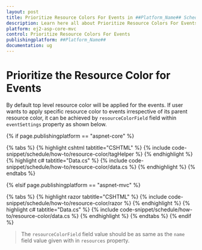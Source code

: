 ```yaml
---
layout: post
title: Prioritize Resource Colors For Events in ##Platform_Name## Schedule Component
description: Learn here all about Prioritize Resource Colors For Events in Syncfusion ##Platform_Name## Schedule component of Syncfusion Essential JS 2 and more.
platform: ej2-asp-core-mvc
control: Prioritize Resource Colors For Events
publishingplatform: ##Platform_Name##
documentation: ug
---
```


# Prioritize the Resource Color for Events

By default top level resource color will be applied for the events. If user wants to apply specific resource color to events irrespective of its parent resource color, it can be achieved by `resourceColorField` field within `eventSettings` property as shown below.

{% if page.publishingplatform == "aspnet-core" %}

{% tabs %}
{% highlight cshtml tabtitle="CSHTML" %}
{% include code-snippet/schedule/how-to/resource-color/tagHelper %}
{% endhighlight %}
{% highlight c# tabtitle="Data.cs" %}
{% include code-snippet/schedule/how-to/resource-color/data.cs %}
{% endhighlight %}
{% endtabs %}

{% elsif page.publishingplatform == "aspnet-mvc" %}

{% tabs %}
{% highlight razor tabtitle="CSHTML" %}
{% include code-snippet/schedule/how-to/resource-color/razor %}
{% endhighlight %}
{% highlight c# tabtitle="Data.cs" %}
{% include code-snippet/schedule/how-to/resource-color/data.cs %}
{% endhighlight %}
{% endtabs %}
{% endif %}



> The `resourceColorField` field value should be as same as the `name` field value given with in `resources` property.